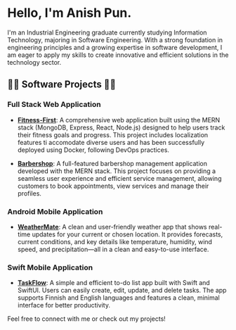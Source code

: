 # Hello, I'm Anish Pun.

I'm an Industrial Engineering graduate currently studying Information Technology, majoring in Software Engineering. With a strong foundation in engineering principles and a growing expertise in software development, I am eager to apply my skills to create innovative and efficient solutions in the technology sector.

## 👨‍💻 Software Projects 👨‍💻

### Full Stack Web Application
- **[Fitness-First](https://github.com/kiranpok/Fitness_First_Merged)**: A comprehensive web application built using the MERN stack (MongoDB, Express, React, Node.js) designed to help users track their fitness goals and progress. This project includes localization features ti accomodate diverse users and has been successfully deployed using Docker, following DevOps practices.

- **[Barbershop](https://github.com/punAnish/barbershop)**: A full-featured barbershop management application developed with the MERN stack. This project focuses on providing a seamless user experience and efficient service management, allowing customers to book appointments, view services and manage their profiles.


### Android Mobile Application 
- **[WeatherMate](https://github.com/kiranpok/WeatherMate)**: A clean and user-friendly weather app that shows real-time updates for your current or chosen location. It provides forecasts, current conditions, and key details like temperature, humidity, wind speed, and precipitation—all in a clean and easy-to-use interface.

### Swift Mobile Application 
- **[TaskFlow](https://github.com/Mamita123/TaskFlow)**: A simple and efficient to-do list app built with Swift and SwiftUI. Users can easily create, edit, update, and delete tasks. The app supports Finnish and English languages and features a clean, minimal interface for better productivity.



Feel free to connect with me or check out my projects!

